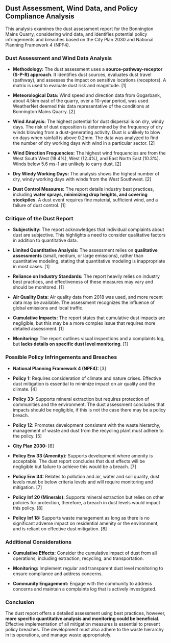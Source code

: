 ## Dust Assessment, Wind Data, and Policy Compliance Analysis



This analysis examines the dust assessment report for the Bonnington Mains Quarry, considering wind data, and identifies potential policy infringements and breaches based on the City Plan 2030 and National Planning Framework 4 (NPF4).



### Dust Assessment and Wind Data Analysis



*   **Methodology:** The dust assessment uses a **source-pathway-receptor (S-P-R) approach**. It identifies dust sources, evaluates dust travel (pathway), and assesses the impact on sensitive locations (receptors). A matrix is used to evaluate dust risk and magnitude. [1]

*   **Meteorological Data:** Wind speed and direction data from Gogarbank, about 4.5km east of the quarry, over a 10-year period, was used. WeatherNet deemed this data representative of the conditions at Bonnington Mains Quarry. [2]

*   **Wind Analysis:** The highest potential for dust dispersal is on dry, windy days. The risk of dust deposition is determined by the frequency of dry winds blowing from a dust-generating activity.  Dust is unlikely to blow on days when rainfall is above 0.2mm. The data was analyzed to find the number of dry working days with wind in a particular sector. [2]

*   **Wind Direction Frequencies:** The highest wind frequencies are from the West South West (18.4%), West (12.4%), and East North East (10.3%). Winds below 5.6 ms-1 are unlikely to carry dust. [2]

*   **Dry Windy Working Days:** The analysis shows the highest number of dry, windy working days with winds from the West Southwest. [2]

*   **Dust Control Measures:** The report details industry best practices, including **water sprays, minimizing drop heights, and covering stockpiles**. A dust event requires fine material, sufficient wind, and a failure of dust control. [1]



### Critique of the Dust Report



*   **Subjectivity:** The report acknowledges that individual complaints about dust are subjective. This highlights a need to consider qualitative factors in addition to quantitative data.

*   **Limited Quantitative Analysis:** The assessment relies on **qualitative assessments** (small, medium, or large emissions), rather than quantitative modeling, stating that quantitative modeling is inappropriate in most cases. [1]

*   **Reliance on Industry Standards:** The report heavily relies on industry best practices, and effectiveness of these measures may vary and should be monitored. [1]

*   **Air Quality Data:**  Air quality data from 2018 was used, and more recent data may be available. The assessment recognizes the influence of global emissions and local traffic.

*   **Cumulative Impacts:** The report states that cumulative dust impacts are negligible, but this may be a more complex issue that requires more detailed assessment. [1]

*   **Monitoring:** The report outlines visual inspections and a complaints log, but **lacks details on specific dust level monitoring**. [1]



### Possible Policy Infringements and Breaches



*   **National Planning Framework 4 (NPF4):** [3]

  *   **Policy 1:** Requires consideration of climate and nature crises. Effective dust mitigation is essential to minimize impact on air quality and the climate. [4]

  *   **Policy 33:** Supports mineral extraction but requires protection of communities and the environment. The dust assessment concludes that impacts should be negligible, if this is not the case there may be a policy breach.

  *    **Policy 12**: Promotes development consistent with the waste hierarchy, management of waste and dust from the recycling plant must adhere to the policy. [5]



*   **City Plan 2030:** [6]

  *   **Policy Env 33 (Amenity):** Supports development where amenity is acceptable. The dust report concludes that dust effects will be negligible but failure to achieve this would be a breach. [7]

  *   **Policy Env 34:** Relates to pollution and air, water and soil quality,  dust levels must be below criteria levels and will require monitoring and mitigation. [7]

  *   **Policy Inf 20 (Minerals):** Supports mineral extraction but relies on other policies for protection, therefore, a breach in dust levels would impact this policy. [8]

  *   **Policy Inf 18:** Supports waste management as long as there is no significant adverse impact on residential amenity or the environment, and is reliant on effective dust mitigation. [8]



### Additional Considerations



*   **Cumulative Effects:** Consider the cumulative impact of dust from all operations, including extraction, recycling, and transportation.

*   **Monitoring:** Implement regular and transparent dust level monitoring to ensure compliance and address concerns.

*   **Community Engagement:** Engage with the community to address concerns and maintain a complaints log that is actively investigated.



### Conclusion



The dust report offers a detailed assessment using best practices, however, **more specific quantitative analysis and monitoring could be beneficial**. Effective implementation of all mitigation measures is essential to prevent policy breaches. The development must also adhere to the waste hierarchy in its operations, and manage waste appropriately.
